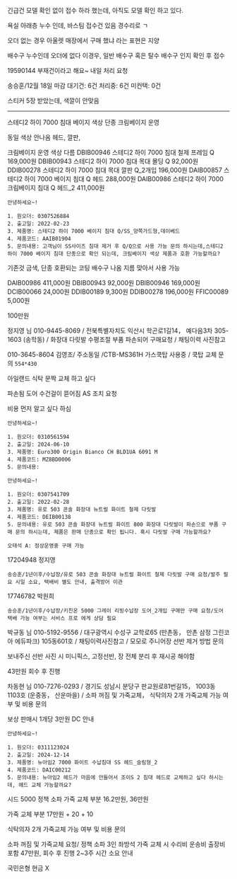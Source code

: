 긴급건 모델 확인 없이 접수 하라 했는데, 아직도 모델 확인 하고 있다. 

욕실 아래층 누수 인데, 바스팀 접수건 있음 경수리로 ㄱ

오더 없는 경우 아울렛 매장에서 구매 했냐 라는 표현은 지양

배수구 누수인데 오더에 없다 이경우, 일반 배수구 혹은 탈수 배수구 인지 확인 후 접수

19590144  부재건이라고 해요~
내일 처리 요청

송승훈/12월 18일 마감
대기건: 6건
처리중: 6건
미컨택: 0건

스티커 5장 받았는데, 
색깔이 안맞음 

---

스테디2 하이 7000 침대
베이지 색상 단종
크림베이지 운영

동일 색상 안나옴
헤드, 깔판, 

크림베이지 운영 색상 다름
DBIB00946 스테디2 하이 7000 침대 철제 프레임 Q 169,000원
DBIB00943 스테디2 하이 7000 침대 목대 몰딩 Q 92,000원
DDIB00278 스테디2 하이 7000 침대 목대 깔판 Q_2개입 196,000원
DAIB00857 스테디2 하이 7000 베이지 침대 Q 헤드 288,000원
DAIB00986 스테디2 하이 7000 크림베이지 침대 Q 헤드_2 411,000원

```
안녕하세요~!

1. 원오더: 0307526884
2. 출고일: 2022-02-23
3. 제품명: 스테디2 하이 7000 베이지 침대 Q/SS_양쪽가드형,데이베드
4. 제품코드: AAIB01904
5. 문의내용: 고객님이 SS사이즈 침대 제거 후 Q/Q으로 사용 가능 문의 하시는데,스테디2 하이 7000 베이지 침대 단종으로 확인 되는데, 크림베이지 색상 제품과 호환 가능할까요?
```

기존것 금색, 단종
호환되는 코팅 배수구 나옴
지름 맞아서 사용 가능

DAIB00986 411,000원
DBIB00943 92,000원
DBIB00946 169,000원
DCIB00066 24,000원
DDIB00189 9,300원
DDIB00278 196,000원
FFIC00089 5,000원

100만원


정지영 님 010-9445-8069 / 전북특별자치도 익산시 학곤로1길14， 예다음3차 305-1603 (송학동) / 화장대 다릿발 수평조절 부품 파손되어 구매요청 / 채팅이력 사진참고

010-3645-8604 김영조/ 주소동일 /CTB-MS361H 가스쿡탑 사용중 / 쿡탑 교체 문의
`554*430`


아일랜드 식탁 문짝 교체 하고 싶다

파손됨
도어 수건걸이 뜯어짐 AS 조치 요청

비용 먼저 알고 싶다 하심


```
안녕하세요~!

1. 원오더: 0310561594
2. 출고일: 2024-06-10
3. 제품명: Euro300 Origin Bianco CH BLD1UA 6091 M
4. 제품코드: MZ8BD0006
5. 문의내용: 
```

```
안녕하세요~!

1. 원오더: 0307541709
2. 출고일: 2022-02-28
3. 제품명: 유로 503 콘솔 화장대 뉴트럴 화이트 철제 다릿발
4. 제품코드: DEIB00138
5. 문의내용: 유로 503 콘솔 화장대 뉴트럴 화이트 800 화장대 다릿발이 파손으로 부품 구매 문의 하시는데, 제품은 판매 단종으로 확인 됩니다. 혹시 다릿발 구매 가능할까요?

오태석 A: 정상운영중 구매 가능
```

17204948 정지영
```
송승훈/1년이후/수납장/유로 503 콘솔 화장대 뉴트럴 화이트 철제 다릿발 구매 요청/발주 필요 시일 소요, 택배비 별도 안내, 출격방어 이관
```

17746782 박원희
```
송승훈/1년이후/수납장/키친온 5000 그레이 리빙수납장 도어_2개입 구매만 구매 요청/도어 택배 가능 여부는 서비스 프로 에게 상담 필요
```



박규동 님  010-5192-9556 / 대구광역시 수성구 교학로65 (만촌동， 만촌 삼정 그린코아 에듀파크) 105동601호 / 채팅이력사진참고 / 모모로 주니어장 선반 제거 방법 문의

보내주신 선반 사진 시 미니픽스, 고정선반, 장 전체 분리 후 재시공 해야함

43만원 회수 후 진행


차동현 님  010-7276-0293 / 경기도 성남시 분당구 판교원로81번길15， 1003동 1103호  (운중동， 산운마을) / 소파 꺼짐 및 가죽교체， 식탁의자 2개 가죽교체 가능 여부 및 비용 문의

보상 판매시 1개당 3만원  DC 안내

```
안녕하세요~!

1. 원오더: 0311123024
2. 출고일: 2024-12-14
3. 제품명: 뉴아임2 7000 화이트 수납침대 SS 헤드_슬림형_2
4. 제품코드: DAIC00212
5. 문의내용: 뉴아임2 헤드가 마음에 안들어서 조이S 2 침대 헤드로 교체하고 싶다 하시는데, 헤드 교체 가능할까요?
```


시드 5000 정책 소파
가죽 교체 부분 16.2만원, 36만원

가죽 교체 부분 17만원 + 20 + 10


식탁의자 2개 가죽교체 가능 여부 및 비용 문의


소파 꺼짐 및 가죽교체 요청/ 정책 소파 3인 좌방석 가죽 교체 시 수리비 운송비 출장비 포함 47만원, 회수 후 진행 2~3주 시간 소요 안내


국민은형
현금 X 


